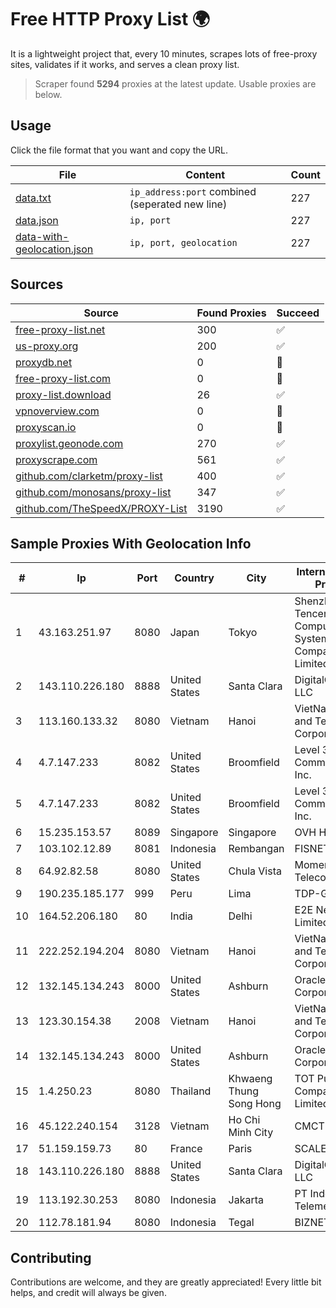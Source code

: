 
# Free HTTP Proxy List 🌍

It is a lightweight project that, every 10 minutes, scrapes lots of free-proxy sites, validates if it works, and serves a clean proxy list.


> Scraper found **5294** proxies at the latest update. Usable proxies are below.

## Usage

Click the file format that you want and copy the URL.


|File|Content|Count|
|----|-------|-----|
|[data.txt](https://raw.githubusercontent.com/themiralay/Proxy-List-World/master/data.txt)|`ip_address:port` combined (seperated new line)|227|
|[data.json](https://raw.githubusercontent.com/themiralay/Proxy-List-World/master/data.json)|`ip, port`|227|
|[data-with-geolocation.json](https://raw.githubusercontent.com/themiralay/Proxy-List-World/master/data-with-geolocation.json)|`ip, port, geolocation`|227|

## Sources

|Source|Found Proxies|Succeed|
|------|-------------|-------|
|[free-proxy-list.net](https://free-proxy-list.net)|300|✅|
|[us-proxy.org](https://www.us-proxy.org)|200|✅|
|[proxydb.net](http://proxydb.net)|0|🚫|
|[free-proxy-list.com](https://free-proxy-list.com/?page=&port=&type%5B%5D=http&type%5B%5D=https&up_time=0&search=Search)|0|🚫|
|[proxy-list.download](https://www.proxy-list.download/HTTP)|26|✅|
|[vpnoverview.com](https://vpnoverview.com/privacy/anonymous-browsing/free-proxy-servers)|0|🚫|
|[proxyscan.io](https://www.proxyscan.io)|0|🚫|
|[proxylist.geonode.com](https://proxylist.geonode.com/api/proxy-list?limit=300&page=1&sort_by=lastChecked&sort_type=desc&protocols=http,https)|270|✅|
|[proxyscrape.com](https://api.proxyscrape.com/v2/?request=displayproxies&protocol=http&timeout=10000&country=all&ssl=all&anonymity=all)|561|✅|
|[github.com/clarketm/proxy-list](https://raw.githubusercontent.com/clarketm/proxy-list/master/proxy-list-raw.txt)|400|✅|
|[github.com/monosans/proxy-list](https://raw.githubusercontent.com/monosans/proxy-list/main/proxies/http.txt)|347|✅|
|[github.com/TheSpeedX/PROXY-List](https://raw.githubusercontent.com/TheSpeedX/PROXY-List/master/http.txt)|3190|✅|


## Sample Proxies With Geolocation Info

|#|Ip|Port|Country|City|Internet Service Provider|
|-|--|----|-------|----|-------------------------|
|1|43.163.251.97|8080|Japan|Tokyo|Shenzhen Tencent Computer Systems Company Limited|
|2|143.110.226.180|8888|United States|Santa Clara|DigitalOcean, LLC|
|3|113.160.133.32|8080|Vietnam|Hanoi|VietNam Post and Telecom Corporation|
|4|4.7.147.233|8082|United States|Broomfield|Level 3 Communications, Inc.|
|5|4.7.147.233|8082|United States|Broomfield|Level 3 Communications, Inc.|
|6|15.235.153.57|8089|Singapore|Singapore|OVH Hosting|
|7|103.102.12.89|8081|Indonesia|Rembangan|FISNET|
|8|64.92.82.58|8080|United States|Chula Vista|Momentum Telecom, Inc.|
|9|190.235.185.177|999|Peru|Lima|TDP-GRS|
|10|164.52.206.180|80|India|Delhi|E2E Networks Limited|
|11|222.252.194.204|8080|Vietnam|Hanoi|VietNam Post and Telecom Corporation|
|12|132.145.134.243|8000|United States|Ashburn|Oracle Corporation|
|13|123.30.154.38|2008|Vietnam|Hanoi|VietNam Post and Telecom Corporation|
|14|132.145.134.243|8000|United States|Ashburn|Oracle Corporation|
|15|1.4.250.23|8080|Thailand|Khwaeng Thung Song Hong|TOT Public Company Limited|
|16|45.122.240.154|3128|Vietnam|Ho Chi Minh City|CMCTELECOM|
|17|51.159.159.73|80|France|Paris|SCALEWAY|
|18|143.110.226.180|8888|United States|Santa Clara|DigitalOcean, LLC|
|19|113.192.30.253|8080|Indonesia|Jakarta|PT Indo Telemedia Solusi|
|20|112.78.181.94|8080|Indonesia|Tegal|BIZNET|



## Contributing

Contributions are welcome, and they are greatly appreciated! Every
little bit helps, and credit will always be given.


